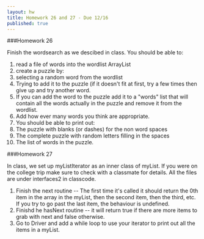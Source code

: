 ```yaml
---
layout: hw
title: Homework 26 and 27 - Due 12/16
published: true
---
```



###Homework 26

Finish the wordsearch as we descibed in class. You should be able to:

 1. read a file of words into the wordlist ArrayList 
 2. create a puzzle by:
   1. selecting a random word from the wordlist
   2. Trying to add it to the puzzle (if it doesn't fit at first, try a few times then give up and try another word.
   3. If you can add the word to the puzzle add it to a "words" list that will contain all the words actually in the puzzle and remove it from the wordlist.
   4. Add how ever many words you think are appropriate.
 3. You should be able to print out:
   1. The puzzle with blanks (or dashes) for the non word spaces
   2. The complete puzzle with random letters filling in the spaces
   3. The list of words in the puzzle.

###Homework 27

In class, we set up myListIterator as an inner class of myList. If you were on the college trip make sure to check with a classmate for details. All the files are under interfaces2 in classcode.

 1. Finish the next routine -- The first time it's called it should return the 0th item in the array in the myList, then the second item, then the third, etc. If you try to go past the last item, the behaviour is undefined.
 2. Finishd he hasNext routine -- it will return true if there are more items to grab with next and false otherwise.
 3. Go to Driver and add a while loop to use your iterator to print out all the items in a myList.


